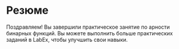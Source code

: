 # Резюме

Поздравляем! Вы завершили практическое занятие по арности бинарных функций. Вы можете выполнить больше практических заданий в LabEx, чтобы улучшить свои навыки.
